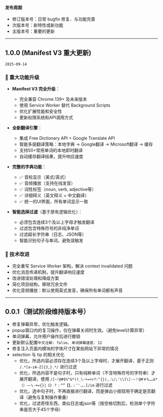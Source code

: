 #### 发布周期

- 修订版本号：日常 bugfix 修复、与功能完善
- 次版本号：新特性或新功能
- 主版本号：重要的更新

---

## 1.0.0 (Manifest V3 重大更新)

`2025-09-14`

### 🎉 重大功能升级

- **Manifest V3 完全升级**：
  - 完全兼容 Chrome 139+ 及未来版本
  - 使用 Service Worker 替代 Background Scripts
  - 优化扩展性能和安全性
  - 更新权限系统和API调用方式

- **全新翻译引擎**：
  - 集成 Free Dictionary API + Google Translate API
  - 智能多层翻译策略：本地字典 → Google翻译 → Microsoft翻译 → 缓存
  - 支持50+常用单词的本地即时翻译
  - 自动缓存翻译结果，提升响应速度

- **完整的字典功能**：
  - ✅ 音标显示（美式/英式）
  - ✅ 音频播放（支持在线发音）
  - ✅ 词性标签（noun, verb, adjective等）
  - ✅ 详细释义（英文释义 + 中文翻译）
  - ✅ 统一的UI界面，所有单词显示一致

- **智能选择过滤**（基于原有逻辑优化）：
  - 必须包含连续3个及以上字母才触发翻译
  - 过滤包含特殊符号的非纯净单词
  - 过滤超长字符串（日志、JSON等）
  - 智能识别句子与单词，避免误触发

### 🔧 技术改进

- 完全重写 Service Worker 架构，解决 context invalidated 问题
- 优化消息传递机制，提升翻译响应速度
- 改进错误处理和降级方案
- 简化项目结构，移除冗余文件
- 优化音频播放：默认使用英式发音，确保所有单词都有声音

---

## 0.0.1（测试阶段维持版本号）


- 修复弹幕异常，优化触发逻辑。
- popup窗口内的复习操作，仅在弹幕关闭时生效。（避免level计算异常）
- 单词弹幕，允许用户操作后进行撤销
- 更新默认配置`中文注解: false`、`单词弹幕速度: 12`
- 修复注入页面内模块的字体尺寸在某些网站下异常的情况
- selection 与 tip 的相关优化
  - 优化，所选内容必须存在连续3个及以上字母时，才展开翻译，基于正则 `/.*[a-zA-Z]{3,}.*/` 进行过滤
  - 优化，所选内容不是句子时，只有纯粹单词（不含特殊符号的字符串）才展开翻译，使用 `/[~!@#$%^&*()_\-+=<>?:"{}|,.\/;'\\[\]·~！@#￥%……&*（）——\-+={}|《》？：“”【】、；‘'，。、]/im` 进行过滤
  - 优化，选中句子时，不再直接进行翻译，而是弹出小按钮用于确定是否翻译（避免与复制操作重叠）
  - 优化，过滤奇怪东西，类似日志或json等（按空格切割后，检测单个字符串是否大于45个字母）